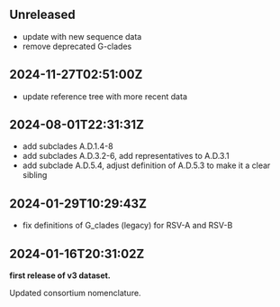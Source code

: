## Unreleased

 - update with new sequence data
 - remove deprecated G-clades

## 2024-11-27T02:51:00Z

 - update reference tree with more recent data


## 2024-08-01T22:31:31Z

 - add subclades A.D.1.4-8
 - add subclades A.D.3.2-6, add representatives to A.D.3.1
 - add subclade A.D.5.4, adjust definition of A.D.5.3 to make it a clear sibling


## 2024-01-29T10:29:43Z

 - fix definitions of G_clades (legacy) for RSV-A and RSV-B


## 2024-01-16T20:31:02Z

**first release of v3 dataset.**

Updated consortium nomenclature.
